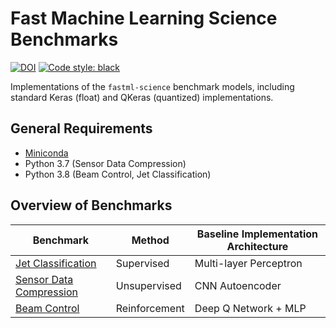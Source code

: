 # Fast Machine Learning Science Benchmarks
[![DOI](https://zenodo.org/badge/445208377.svg)](https://zenodo.org/badge/latestdoi/445208377)
[![Code style: black](https://img.shields.io/badge/code%20style-black-000000.svg)](https://github.com/psf/black)

Implementations of the `fastml-science` benchmark models, including standard Keras (float) and QKeras (quantized) implementations.

## General Requirements

- [Miniconda](https://docs.anaconda.com/miniconda/miniconda-install/)
- Python 3.7 (Sensor Data Compression)
- Python 3.8 (Beam Control, Jet Classification)

## Overview of Benchmarks

| Benchmark                                          | Method        | Baseline Implementation Architecture |
| -------------------------------------------------- | ------------- | ------------------------------------ |
| [Jet Classification][jet-classify]                 | Supervised    | Multi-layer Perceptron               |
| [Sensor Data Compression][sensor-data-compression] | Unsupervised  | CNN Autoencoder                      |
| [Beam Control][beam-control]                       | Reinforcement | Deep Q Network + MLP                 |

[jet-classify]: jet-classify/README.md
[sensor-data-compression]: sensor-data-compression/README.md
[beam-control]: beam-control/README.md